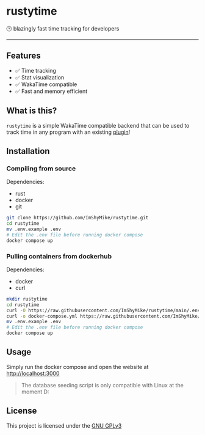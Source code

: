 # rustytime

🕒 blazingly fast time tracking for developers

---

## Features

- ✅ Time tracking
- ✅ Stat visualization
- ✅ WakaTime compatible
- ✅ Fast and memory efficient

## What is this?

`rustytime` is a simple WakaTime compatible backend that can be used to track time in any program with an existing [plugin](https://wakatime.com/plugins)!

## Installation

### Compiling from source

Dependencies:

- rust
- docker
- git

```bash
git clone https://github.com/ImShyMike/rustytime.git
cd rustytime
mv .env.example .env
# Edit the .env file before running docker compose
docker compose up
```

### Pulling containers from dockerhub

Dependencies:

- docker
- curl

```bash
mkdir rustytime
cd rustytime
curl -O https://raw.githubusercontent.com/ImShyMike/rustytime/main/.env.example
curl -o docker-compose.yml https://raw.githubusercontent.com/ImShyMike/rustytime/main/docker-compose.yml
mv .env.example .env
# Edit the .env file before running docker compose
docker compose up
```

## Usage

Simply run the docker compose and open the website at [http://localhost:3000](http://localhost:3000)

> The database seeding script is only compatible with Linux at the moment D:

## License

This project is licensed under the [GNU GPLv3](./LICENSE)
